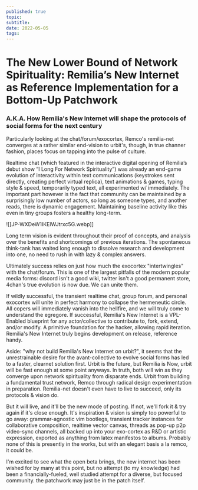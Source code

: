 ```yaml
---
published: true
topic: 
subtitle: 
date: 2022-05-05
tags: 
---
```

# The New Lower Bound of Network Spirituality: Remilia’s New Internet as Reference Implementation for a Bottom-Up Patchwork

### A.K.A. How Remilia's New Internet will shape the protocols of social forms for the next century

Particularly looking at the chat/forum/exocortex, Remco's remilia-net converges at a rather similar end-vision to urbit's, though, in true channer fashion, places focus on tapping into the pulse of culture.

Realtime chat (which featured in the interactive digital opening of Remilia’s debut show “I Long For Network Spirituality”) was already an end-game evolution of interactivity within text communications (keystrokes sent directly, creating perfect virtual replica), text animations & games, typing style & speed, temporarily typed text, all experimented w/ immediately. The important part however is the fact that community can be maintained by a surprisingly low number of actors, so long as someone types, and another reads, there is dynamic engagement. Maintaining baseline activity like this even in tiny groups fosters a healthy long-term.

![[JP-WXDeW1IKElWJtrxc5G.webp]]

Long term vision is evident throughout their proof of concepts, and analysis over the benefits and shortcomings of previous iterations. The spontaneous think-tank has waited long enough to dissolve research and development into one, no need to rush in with lazy & complex answers.

Ultimately success relies on just how much the exocortex "intertwingles" with the chat/forum. This is one of the largest pitfalls of the modern popular media forms: discord isn't a good wiki, twitter isn't a good permanent store, 4chan's true evolution is now due. We can unite them.

If wildly successful, the transient realtime chat, group forum, and personal exocortex will unite in perfect harmony to collapse the hermeneutic circle. All copers will immediately vanish into the hellfire, and we will truly come to understand the egregore. If successful, Remilia's New Internet is a VPL-Enabled blueprint for any actor/collective to contribute to, fork, extend, and/or modify. A primitive foundation for the hacker, allowing rapid iteration. Remilia's New Internet truly begins development on release, reference handy.

Aside: "why not build Remilia's New Internet on urbit?", it seems that the unrestrainable desire for the avant-collective to evolve social forms has led to a faster, clearnet solution first. Urbit is the future, but Remilia is Now, urbit will be fast enough at some point anyways. In truth, both will win as they converge upon network spirituality from disparate ends. Urbit from building a fundamental trust network, Remco through radical design experimentation in preparation. Remilia-net doesn't even have to live to succeed, only its protocols & vision do.

But it will live, and it'll be the new mode of posting. If not, we'll fork it & try again if it's close enough. It's inspiration & vision is simply too powerful to go away: grammar-agnostic vim bootlegs, transient tracker instances for collaborative composition, realtime vector canvas, threads as pop-up p2p video-sync channels, all backed up into your exo-cortex as R&D or artistic expression, exported as anything from latex manifestos to albums. Probably none of this is presently in the works, but with an elegant basis a la remco, it could be.

I'm excited to see what the open beta brings, the new internet has been wished for by many at this point, but no attempt (to my knowledge) had been a financially-fueled, well studied attempt for a diverse, but focused community. the patchwork may just be in the patch itself.